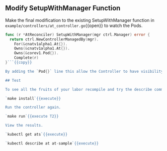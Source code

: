 ## Modify SetupWithManager Function

Make the final modification to the existing SetupWithManager function in `example/controllers/at_controller.go`{{open}} to watch the Pods.

```go
func (r *AtReconciler) SetupWithManager(mgr ctrl.Manager) error {
  return ctrl.NewControllerManagedBy(mgr).
    For(&cnatv1alpha1.At{}).
    Owns(&cnatv1alpha1.At{}).
    Owns(&corev1.Pod{}).
    Complete(r)
}```{{copy}}

By adding the `Pod{}` line this allow the Controller to have visibility into the Pod events.

## Test

To see all the fruits of your labor recompile and try the describe command again.

`make install`{{execute}}

Run the controller again.

`make run`{{execute T2}}

View the results.

`kubectl get ats`{{execute}}

`kubectl describe at at-sample`{{execute}}
